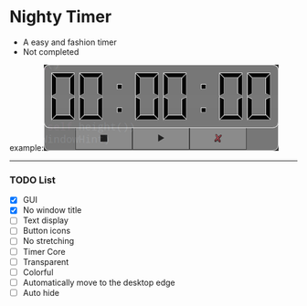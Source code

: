 # Nighty Timer
- A easy and fashion timer
- Not completed  

example:<img src="/pic/example.png" alt="My cool timer"/>

---
### TODO List
- [x] GUI
- [x] No window title
- [ ] Text display
- [ ] Button icons
- [ ] No stretching
- [ ] Timer Core
- [ ] Transparent
- [ ] Colorful
- [ ] Automatically move to the desktop edge
- [ ] Auto hide